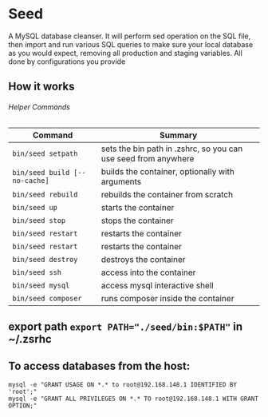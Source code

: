 # Seed
A MySQL database cleanser. It will perform sed operation on the SQL file, then import and run various SQL queries to make sure your local database as you would expect, removing all production and staging variables.
All done by configurations you provide

## How it works


###### Helper Commands
| Command                       | Summary                                                        |
 -------------------------------|----------------------------------------------------------------
| `bin/seed setpath`            | sets the bin path in .zshrc, so you can use seed from anywhere |
| `bin/seed build [--no-cache]` | builds the container, optionally with arguments                |
| `bin/seed rebuild`            | rebuilds the container from scratch                            |
| `bin/seed up`                 | starts the container                                           |
| `bin/seed stop`               | stops the container                                            |
| `bin/seed restart`            | restarts the container                                         |
| `bin/seed restart`            | restarts the container                                         |
| `bin/seed destroy`            | destroys the container                                         |
| `bin/seed ssh`                | access into the container                                      |
| `bin/seed mysql`              | access mysql interactive shell                                 |
| `bin/seed composer`           | runs composer inside the container                             |



## export path `export PATH="./seed/bin:$PATH"` in ~/.zsrhc


## To access databases from the host:

```shell
mysql -e "GRANT USAGE ON *.* to root@192.168.148.1 IDENTIFIED BY 'root';"
mysql -e "GRANT ALL PRIVILEGES ON *.* TO root@192.168.148.1 WITH GRANT OPTION;"
```
